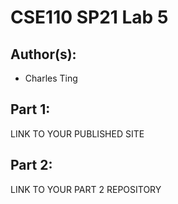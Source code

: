 # CSE110 SP21 Lab 5

## Author(s):
- Charles Ting

## Part 1:

LINK TO YOUR PUBLISHED SITE

## Part 2:

LINK TO YOUR PART 2 REPOSITORY